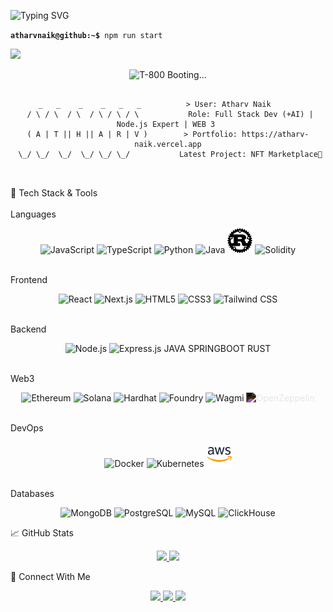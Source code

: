 <!-- Terminal-Style GitHub README with Dark Theme and ASCII Art -->

<!-- Typing animation in green like a Linux terminal -->
<p align="left">
  <img src="https://readme-typing-svg.demolab.com?font=Fira+Code&size=16&pause=500&color=00FF00&center=true&vCenter=true&multiline=true&width=600&lines=Initializing...;Hello%2C+from+Full+Stack+Enforcer%F0%9F%9A%80..." alt="Typing SVG" />
</p>
<!-- Simulated Terminal Command -->

<p>
  <code><strong>atharvnaik@github:~$</strong> npm run start</code>
  <p align="left">
  <img src="https://img.shields.io/badge/Terminal-Bash-00ff00?style=flat-square&logo=gnubash&logoColor=green" />
</p>
</p>
<p align="center">
  <img src="https://www.geocities.ws/333/pics/terminator4.png" alt="T-800 Booting..." />
</p>
<pre align="center">
 <code>       
  _   _    _    _   _   _          > User: Atharv Naik        
 / \ / \  / \  / \ / \ / \           Role: Full Stack Dev (+AI) | Node.js Expert | WEB 3 
( A | T || H || A | R | V )        > Portfolio: https://atharv-naik.vercel.app
 \_/ \_/  \_/  \_/ \_/ \_/           Latest Project: NFT Marketplace🥇


  </code>
</pre>
 
🧰 Tech Stack & Tools <br><br/>
Languages
<p align="center">  <img src="https://cdn.jsdelivr.net/gh/devicons/devicon/icons/javascript/javascript-original.svg" width="40" title="JavaScript"/>
<img src="https://cdn.jsdelivr.net/gh/devicons/devicon/icons/typescript/typescript-original.svg" width="40" title="TypeScript"/> 
<img src="https://cdn.jsdelivr.net/gh/devicons/devicon/icons/python/python-original.svg" width="40" title="Python"/> 
<img src="https://cdn.jsdelivr.net/gh/devicons/devicon/icons/java/java-original.svg" width="40" title="Java"/> 
<img src="https://github.com/devicons/devicon/blob/v2.17.0/icons/rust/rust-original.svg" width="40" title="Rust"/> 
<img src="https://cdn.jsdelivr.net/gh/devicons/devicon/icons/solidity/solidity-original.svg" width="40" title="Solidity"/> 
<br><br/>
</p>
Frontend 
<p align="center"> 
<img src="https://cdn.jsdelivr.net/gh/devicons/devicon/icons/react/react-original.svg" width="40" title="React"/> 
<img src="https://cdn.jsdelivr.net/gh/devicons/devicon/icons/nextjs/nextjs-original.svg" width="40" title="Next.js"/> <img src="https://cdn.jsdelivr.net/gh/devicons/devicon/icons/html5/html5-original.svg" width="40" title="HTML5"/> 
<img src="https://cdn.jsdelivr.net/gh/devicons/devicon/icons/css3/css3-original.svg" width="40" title="CSS3"/>
<img src="https://avatars.githubusercontent.com/u/67109815?s=48&v=4" width="40" title="Tailwind CSS"/>
<br><br/>
</p>

Backend
<p align="center">
<img src="https://cdn.jsdelivr.net/gh/devicons/devicon/icons/nodejs/nodejs-original.svg" width="40" title="Node.js"/> <img src="https://cdn.jsdelivr.net/gh/devicons/devicon/icons/express/express-original.svg" width="40" title="Express.js"/>
JAVA SPRINGBOOT 
RUST 
<br><br/>
</p>

Web3
<p align="center">
<img src="https://upload.wikimedia.org/wikipedia/commons/thumb/0/01/Ethereum_logo_translucent.svg/960px-Ethereum_logo_translucent.svg.png" width="40" title="Ethereum"/>
<img src ="https://avatars.githubusercontent.com/u/122031068?s=48&v=4" width="40" title="Solana"/>
 <img src="https://avatars.githubusercontent.com/u/37784886?s=200&v=4" width="40" title="Hardhat"/> <img src="https://avatars.githubusercontent.com/u/99892494?s=200&v=4" width="40" title="Foundry"/> <img src="https://wagmi.sh/logo-dark.svg" width="40" title="Wagmi"/> <img src="https://www.openzeppelin.com/hubfs/oz-nav.svg" width="40" title="OpenZeppelin"  style="filter: invert(100%);" />
<br><br/>
</p>

DevOps
<p align="center">
<img src="https://cdn.jsdelivr.net/gh/devicons/devicon/icons/docker/docker-original.svg" width="40" title="Docker"/> <img src="https://cdn.jsdelivr.net/gh/devicons/devicon/icons/kubernetes/kubernetes-plain.svg" width="40" title="Kubernetes"/> <img src="https://github.com/devicons/devicon/blob/v2.17.0/icons/amazonwebservices/amazonwebservices-original-wordmark.svg" width="40" title="AWS"/>
<br><br/>
</p>

Databases
<p align="center">
<img src="https://cdn.jsdelivr.net/gh/devicons/devicon/icons/mongodb/mongodb-original.svg" width="40" title="MongoDB"/> <img src="https://cdn.jsdelivr.net/gh/devicons/devicon/icons/postgresql/postgresql-original.svg" width="40" title="PostgreSQL"/> <img src="https://cdn.jsdelivr.net/gh/devicons/devicon/icons/mysql/mysql-original.svg" width="40" title="MySQL"/> <img src="https://avatars.githubusercontent.com/u/54801242?s=48&v=4" width="40" title="ClickHouse"/> </p>
📈 GitHub Stats
<p align="center"> <a href="https://github.com/atharvnaik1"> <img src="https://github-readme-stats-one-bice.vercel.app/api?username=atharvnaik1&theme=tokyonight&show_icons=true&count_private=true&hide_border=false" width="48%" /> </a> <a href="https://github.com/atharvnaik1"> <img src="https://github-readme-streak-stats.herokuapp.com?user=atharvnaik1&theme=tokyonight&hide_border=false&date_format=M%20j%5B%2C%20Y%5D" width="48%" /> </a> </p>
🔗 Connect With Me
<p align="center"> <a href="mailto:atharvajaynaik@gmail.com"> <img src="https://img.shields.io/badge/Gmail-Email_Me-green?style=for-the-badge&logo=gmail&logoColor=white" /> </a> <a href="https://atharv-naik.vercel.app"> <img src="https://img.shields.io/badge/Portfolio-Visit-green?style=for-the-badge&logo=vercel&logoColor=white" /> </a> <a href="https://github.com/atharvnaik1?tab=repositories"> <img src="https://img.shields.io/badge/GitHub-Repos-181717?style=for-the-badge&logo=github&logoColor=white" /> </a> </p> 
